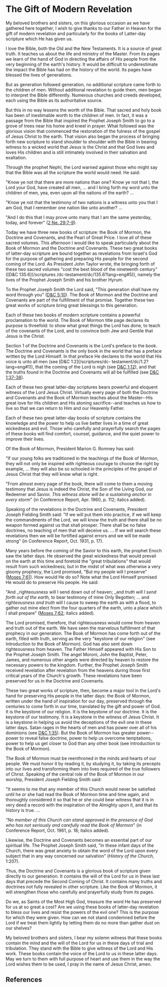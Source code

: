 # The Gift of Modern Revelation

My beloved brothers and sisters, on this glorious occasion as we have gathered
here together, I wish to give thanks to our Father in Heaven for the gift of
modern revelation and particularly for the books of Latter-day scripture which
He has given us.

I love the Bible, both the Old and the New Testaments. It is a source of great
truth. It teaches us about the life and ministry of the Master. From its pages
we learn of the hand of God in directing the affairs of His people from the
very beginning of the earth's history. It would be difficult to underestimate
the impact the Bible has had on the history of the world. Its pages have
blessed the lives of generations.

But as generation followed generation, no additional scripture came forth to
the children of men. Without additional revelation to guide them, men began to
interpret the Bible differently. Numerous churches and creeds developed, each
using the Bible as its authoritative source.

But this in no way lessens the worth of the Bible. That sacred and holy book
has been of inestimable worth to the children of men. In fact, it was a
passage from the Bible that inspired the Prophet Joseph Smith to go to a grove
of trees near his home and kneel in prayer. What followed was the glorious
vision that commenced the restoration of the fulness of the gospel of Jesus
Christ to the earth. That vision also began the process of bringing forth new
scripture to stand shoulder to shoulder with the Bible in bearing witness to a
wicked world that Jesus is the Christ and that God lives and loves His
children and is still intimately involved in their salvation and exaltation.

Through the prophet Nephi, the Lord warned against those who might say that
the Bible was all the scripture the world would need. He said:

"Know ye not that there are more nations than one? Know ye not that I, the
Lord your God, have created all men, ... and I bring forth my word unto the
children of men, yea, even upon all the nations of the earth? ...

"Know ye not that the testimony of two nations is a witness unto you that I am
God, that I remember one nation like unto another? ...

"And I do this that I may prove unto many that I am the same yesterday, today,
and forever" ([2 Ne. 29:7-9](/scriptures/bofm/2-ne/29.7-9?lang=eng#6)).

Today we have three new books of scripture: the Book of Mormon, the Doctrine
and Covenants, and the Pearl of Great Price. I love all of these sacred
volumes. This afternoon I would like to speak particularly about the Book of
Mormon and the Doctrine and Covenants. These two great books of latter-day
scripture are bound together as revelations from Israel's God for the purpose
of gathering and preparing His people for the second coming of the Lord. As
President John Taylor wrote, the bringing forth of these two sacred volumes
"cost the best blood of the nineteenth century" ([D&amp;C 135:6](/scriptures
/dc-testament/dc/135.6?lang=eng#5)), namely the lives of the Prophet Joseph
Smith and his brother Hyrum.

To the Prophet Joseph Smith the Lord said, "This generation shall have my word
through you" ([D&amp;C 5:10](/scriptures/dc-testament/dc/5.10?lang=eng#9)).
The Book of Mormon and the Doctrine and Covenants are part of the fulfillment
of that promise. Together these two great works of scripture bring great
blessings to this generation.

Each of these two books of modern scripture contains a powerful proclamation
to the world. The Book of Mormon title page declares its purpose is threefold:
to show what great things the Lord has done, to teach of the covenants of the
Lord, and to convince both Jew and Gentile that Jesus is the Christ.

Section 1 of the Doctrine and Covenants is the Lord's preface to the book. The
Doctrine and Covenants is the only book in the world that has a preface
written by the Lord Himself. In that preface He declares to the world that His
voice is unto all men (see [D&amp;C 1:2](/scriptures/dc-
testament/dc/1.2?lang=eng#1)), that the coming of the Lord is nigh (see
[D&amp;C 1:12](/scriptures/dc-testament/dc/1.12?lang=eng#11)), and that the
truths found in the Doctrine and Covenants will all be fulfilled (see [D&amp;C
1:37-38](/scriptures/dc-testament/dc/1.37-38?lang=eng#36)).

Each of these two great latter-day scriptures bears powerful and eloquent
witness of the Lord Jesus Christ. Virtually every page of both the Doctrine
and Covenants and the Book of Mormon teaches about the Master--His great love
for His children and His atoning sacrifice--and teaches us how to live so that
we can return to Him and our Heavenly Father.

Each of these two great latter-day books of scripture contains the knowledge
and the power to help us live better lives in a time of great wickedness and
evil. Those who carefully and prayerfully search the pages of these books will
find comfort, counsel, guidance, and the quiet power to improve their lives.

Of the Book of Mormon, President Marion G. Romney has said:

"If our young folks are traditioned in the teachings of the Book of Mormon,
they will not only be inspired with righteous courage to choose the right by
example, ... they will also be so schooled in the principles of the gospel of
Jesus Christ that they will know what is right.

"From almost every page of the book, there will come to them a moving
testimony that Jesus is indeed the Christ, the Son of the Living God, our
Redeemer and Savior. _This witness alone will be a sustaining anchor in every
storm_" (in Conference Report, Apr. 1960, p. 112; italics added).

Speaking of the revelations in the Doctrine and Covenants, President Joseph
Fielding Smith said: "If we will put them into practice, if we will keep the
commandments of the Lord, we will know the truth and there shall be no weapon
formed against us that shall prosper. There shall be no false doctrines, no
teaching of men that will deceive us. ... If we will search these revelations
then we will be fortified against errors and we will be made strong" (in
Conference Report, Oct. 1931, p. 17).

Many years before the coming of the Savior to this earth, the prophet Enoch
saw the latter days. He observed the great wickedness that would prevail on
the earth at this time and foretold the "great tribulations" that would result
from such wickedness; but in the midst of what was otherwise a very gloomy
prophecy, the Lord promised, "But my people will I preserve" ([Moses
7:61](/scriptures/pgp/moses/7.61?lang=eng#60)). How would He do so? Note what
the Lord Himself promised He would do to preserve His people. He said:

"And _righteousness will I send down out of heaven; _and _truth will I send
forth out of the earth,_ to bear testimony of mine Only Begotten; ... and
_righteousness and truth_ will I cause to sweep the earth as with a flood, to
gather out mine elect from the four quarters of the earth, unto a place which
I shall prepare" ([Moses 7:62](/scriptures/pgp/moses/7.62?lang=eng#61);
italics added).

The Lord promised, therefore, that righteousness would come from heaven and
truth out of the earth. We have seen the marvelous fulfillment of that
prophecy in our generation. The Book of Mormon has come forth out of the
earth, filled with truth, serving as the very "keystone of our religion" (see
Introduction to the Book of Mormon). God has also sent down righteousness from
heaven. The Father Himself appeared with His Son to the Prophet Joseph Smith.
The angel Moroni, John the Baptist, Peter, James, and numerous other angels
were directed by heaven to restore the necessary powers to the kingdom.
Further, the Prophet Joseph Smith received revelation after revelation from
the heavens during those first critical years of the Church's growth. These
revelations have been preserved for us in the Doctrine and Covenants.

These two great works of scripture, then, become a major tool in the Lord's
hand for preserving His people in the latter days: the Book of Mormon, written
under the hand of inspiration for our day, preserved through the centuries to
come forth in our time, translated by the gift and power of God. It is the
keystone of our religion. It is the keystone of our doctrine. It is the
keystone of our testimony. It is a keystone in the witness of Jesus Christ. It
is a keystone in helping us avoid the deceptions of the evil one in these
latter days. Satan rages in the hearts of men and has power over all of his
dominions (see [D&amp;C 1:35](/scriptures/dc-testament/dc/1.35?lang=eng#34)).
But the Book of Mormon has greater power--power to reveal false doctrine,
power to help us overcome temptations, power to help us get closer to God than
any other book (see Introduction to the Book of Mormon).

The Book of Mormon must be reenthroned in the minds and hearts of our people.
We must honor it by reading it, by studying it, by taking its precepts into
our lives and transforming them into lives required of the true followers of
Christ. Speaking of the central role of the Book of Mormon in our worship,
President Joseph Fielding Smith said:

"It seems to me that any member of this Church would never be satisfied until
he or she had read the Book of Mormon time and time again, and thoroughly
considered it so that he or she could bear witness that it is in very deed a
record with the inspiration of the Almighty upon it, and that its history is
true. ...

_"No member of this Church can stand approved in the presence of God who has
not seriously and carefully read the Book of Mormon_" (in Conference Report,
Oct. 1961, p. 18; italics added).

Likewise, the Doctrine and Covenants becomes an essential part of our
spiritual life. The Prophet Joseph Smith said, "In these infant days of the
Church, there was great anxiety to obtain the word of the Lord upon every
subject that in any way concerned our salvation" (_History of the Church,_
1:207).

Thus, the Doctrine and Covenants is a glorious book of scripture given
directly to our generation. It contains the will of the Lord for us in these
last days that precede the Second Coming of Christ. It contains many truths
and doctrines not fully revealed in other scripture. Like the Book of Mormon,
it will strengthen those who carefully and prayerfully study from its pages.

Do we, as Saints of the Most High God, treasure the word He has preserved for
us at so great a cost? Are we using these books of latter-day revelation to
bless our lives and resist the powers of the evil one? This is the purpose for
which they were given. How can we not stand condemned before the Lord if we
treat them lightly by letting them do no more than gather dust on our shelves?

My beloved brothers and sisters, I bear my solemn witness that these books
contain the mind and the will of the Lord for us in these days of trial and
tribulation. They stand with the Bible to give witness of the Lord and His
work. These books contain the voice of the Lord to us in these latter days.
May we turn to them with full purpose of heart and use them in the way the
Lord wishes them to be used, I pray in the name of Jesus Christ, amen.

## References


